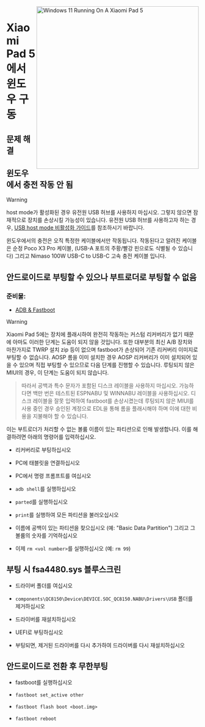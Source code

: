<img align="right" src="https://raw.githubusercontent.com/erdilS/Port-Windows-11-Xiaomi-Pad-5/main/nabu.png" width="425" alt="Windows 11 Running On A Xiaomi Pad 5">


# Xiaomi Pad 5 에서 윈도우 구동

## 문제 해결

## 윈도우에서 충전 작동 안 됨
> [!WARNING]
> host mode가 활성화된 경우 유전원 USB 허브를 사용하지 마십시오. 그렇지 않으면 잠재적으로 장치를 손상시킬 가능성이 있습니다. 유전원 USB 허브를 사용하고자 하는 경우, [USB host mode 비활성화 가이드](/guide/Korean/Additional-materials-ko.md#usb-호스트-모드-비활성화)를 참조하시기 바랍니다.

윈도우에서의 충전은 오직 특정한 케이블에서만 작동됩니다. 작동된다고 알려진 케이블은 순정 Poco X3 Pro 케이블, (USB-A 포트의 주황/빨강 핀으로도 식별될 수 있습니다) 그리고 Nimaso 100W USB-C to USB-C 고속 충전 케이블 입니다.


## 안드로이드로 부팅할 수 있으나 부트로더로 부팅할 수 없음

### 준비물:

- [ADB & Fastboot](https://developer.android.com/studio/releases/platform-tools)

> [!WARNING]
 Xiaomi Pad 5에는 장치에 플래시하여 완전히 작동하는 커스텀 리커버리가 없기 때문에 아마도 이러한 단계는 도움이 되지 않을 것입니다. 또한 대부분의 최신 A/B 장치와 마찬가지로 TWRP 설치 zip 등이 없으며 fastboot가 손상되어 기존 리커버리 이미지로 부팅할 수 없습니다. AOSP 롬을 이미 설치한 경우 AOSP 리커버리가 이미 설치되어 있을 수 있으며 직접 부팅할 수 있으므로 다음 단계를 진행할 수 있습니다. 루팅되지 않은 MIUI의 경우, 이 단계는 도움이 되지 않습니다.
>
> 따라서 공백과 특수 문자가 포함된 디스크 레이블을 사용하지 마십시오. 가능하다면 백만 번은 테스트된 ESPNABU 및 WINNABU 레이블을 사용하십시오. 디스크 레이블을 잘못 입력하여 fastboot를 손상시켰는데 루팅되지 않은 MIUI를 사용 중인 경우 승인된 계정으로 EDL을 통해 롬을 플래시해야 하며 이에 대한 비용을 지불해야 할 수 있습니다.


이는 부트로더가 처리할 수 없는 볼륨 이름이 있는 파티션으로 인해 발생합니다. 이를 해결하려면 아래의 명령어를 입력하십시오.

- 리커버리로 부팅하십시오

- PC에 태블릿을 연결하십시오

- PC에서 명령 프롬프트를 여십시오

- ```adb shell```를 실행하십시오

- ```parted```를 실행하십시오

- ```print```를 실행하여 모든 파티션을 불러오십시오

- 이름에 공백이 있는 파티션을 찾으십시오 (예: "Basic Data Partition") 그리고 그 볼륨의 숫자를 기억하십시오

- 이제 ```rm <vol number>```를 실행하십시오 (예: ```rm 99```)


## 부팅 시 fsa4480.sys 블루스크린

- 드라이버 폴더를 여십시오

- ```components\QC8150\Device\DEVICE.SOC_QC8150.NABU\Drivers\USB``` 폴더를 제거하십시오

- 드라이버를 재설치하십시오

- UEFI로 부팅하십시오

- 부팅되면, 제거된 드라이버를 다시 추가하여 드라이버를 다시 재설치하십시오


## 안드로이드로 전환 후 무한부팅

- fastboot를 실행하십시오

- ```fastboot set_active other```

- ```fastboot flash boot <boot.img>```

- ```fastboot reboot```
